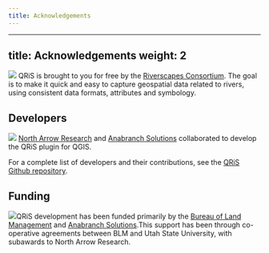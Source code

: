 ```yaml
---
title: Acknowledgements
---
```



---
title: Acknowledgements
weight: 2
---

<a href="http://riverscapes.xyz"><img class="float-left" src="https://rave.riverscapes.xyz/assets/images/logos/RC_Black.png"></a> QRiS is brought to you for free by the [Riverscapes Consortium](http://riverscapes.xyz). The goal is to make it quick and easy to capture geospatial data related to rivers, using consistent data formats, attributes and symbology.

## Developers

<a href="https://northarrowresearch.com/"><img class="float-right" src="https://rave.riverscapes.xyz/assets/images/logos/NAR.png"></a> [North Arrow Research](https://northarrowresearch.com/) and [Anabranch Solutions](http://anabranchsolutions.com) collaborated to develop the QRiS plugin for QGIS.


For a complete list of developers and their contributions, see the [QRiS Github repository](https://github.com/Riverscapes/QRiS/graphs/contributors).

## Funding

<a href="https://www.blm.gov/montana-dakotas"><img  class="float-right" src="https://rave.riverscapes.xyz/assets/images/logos/blm.png"></a>QRiS development has been funded primarily by the [Bureau of Land Management](https://www.blm.gov/montana-dakotas) and [Anabranch Solutions](http://anabranchsolutions.com).This support has been through co-operative agreements between BLM and Utah State University, with subawards to North Arrow Research. 
